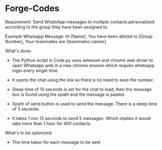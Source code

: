 # Forge-Codes

Requirement: Send WhatsApp messages to multiple contacts personalized according to the group they have been assigned to.

Example Whatsapp Message:
Hi [Name],
You have been alloted to [Group Number],
Your teammates are [teammates names]

What's done:
- The Python script in Code.py uses selenium and chrome web driver to open Whatsapp web in a new chrome session which requies whatsapp login every single time.
- It opens the chat using the link so there is no need to save the number. 
- Sleep time of 10 seconds is set for the chat to load, then the message box is found using the xpath and the message is pasted. 
- Xpath of send button is used to send the message. There is a sleep time of 3 seconds.

- It takes 1 min 13 seconds to send 5 messages. Which implies it would take more than 1 hour for 400 contacts. 

What's to be optimized:
- The time taken for each message to be sent
